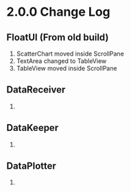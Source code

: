 # 2.0.0 Change Log

## FloatUI (From old build)
1. ScatterChart moved inside ScrollPane
2. TextArea changed to TableView
3. TableView moved inside ScrollPane

## DataReceiver
1.

## DataKeeper
1.

## DataPlotter
1.